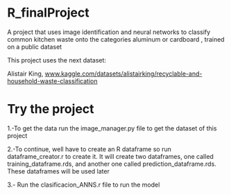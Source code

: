# R_finalProject

A project that uses image identification and neural networks to classify common kitchen waste onto the categories aluminum or cardboard , trained on a public dataset

This project uses the next dataset:

Alistair King, www.kaggle.com/datasets/alistairking/recyclable-and-household-waste-classification

# Try the project

1.-To get the data run the image_manager.py file to get the dataset of this project

2.-To continue, well have to create an R dataframe so run dataframe_creator.r to create it. It will create two dataframes, one called training_dataframe.rds, and another one called prediction_dataframe.rds. These dataframes will be used later

3.- Run the clasificacion_ANNS.r file to run the model
